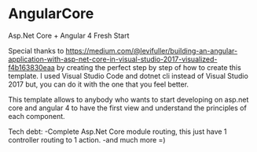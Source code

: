 # AngularCore
Asp.Net Core + Angular 4 Fresh Start

Special thanks to https://medium.com/@levifuller/building-an-angular-application-with-asp-net-core-in-visual-studio-2017-visualized-f4b163830eaa by creating the perfect step by step of how to create this template. I used Visual Studio Code and dotnet cli instead of Visual Studio 2017 but, 
you can do it with the one that you feel better.

This template allows to anybody who wants to start developing on asp.net core and angular 4 to have the first view and understand the principles of each component.

Tech debt:
-Complete Asp.Net Core module routing, this just have 1 controller routing to 1 action.
-and much more =)
